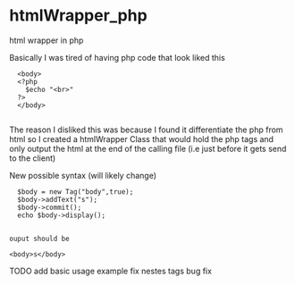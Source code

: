 # htmlWrapper_php
html wrapper in php 

Basically I was tired  of having php code that look liked this
  ~~~
    <body>
    <?php
      $echo "<br>"
    ?>
    </body>
    
   ~~~

The reason I disliked this was because I found it differentiate the php from html so I created a htmlWrapper Class that would hold the php tags and only output the html at the end of the calling file (i.e just before it gets send to the client)

New possible syntax (will likely change)

  ~~~
    $body = new Tag("body",true);
    $body->addText("s");
    $body->commit();
    echo $body->display();
    
  
   ~~~

	ouput should be
	
    <body>s</body>
 
   
TODO add basic usage example
fix nestes tags bug fix
